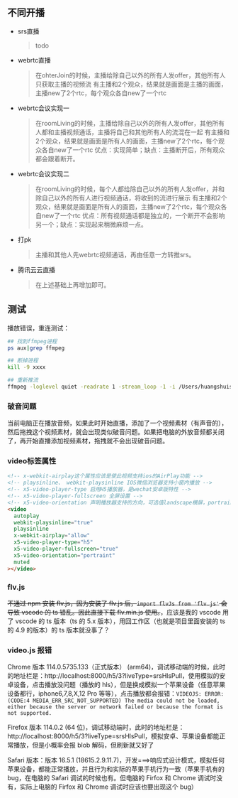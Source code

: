 ## 不同开播

- srs直播
  > todo
- webrtc直播
  > 在ohterJoin的时候，主播给除自己以外的所有人发offer，其他所有人只获取主播的视频流
  > 有主播和2个观众，结果就是画面是主播的画面，主播new了2个rtc，每个观众各自new了一个rtc
- webrtc会议实现一
  > 在roomLiving的时候，主播给除自己以外的所有人发offer，其他所有人都和主播视频通话，主播将自己和其他所有人的流混在一起
  > 有主播和2个观众，结果就是画面是所有人的画面，主播new了2个rtc，每个观众各自new了一个rtc
  > 优点：实现简单；缺点：主播断开后，所有观众都会跟着断开。
- webrtc会议实现二
  > 在roomLiving的时候，每个人都给除自己以外的所有人发offer，并和除自己以外的所有人进行视频通话，将收到的流进行展示
  > 有主播和2个观众，结果就是画面是所有人的画面，主播new了2个rtc，每个观众各自new了一个rtc
  > 优点：所有视频通话都是独立的，一个断开不会影响另一个；缺点：实现起来稍微麻烦一点。
- 打pk
  > 主播和其他人先webrtc视频通话，再由任意一方转推srs。
- 腾讯云云直播
  > 在上述基础上再增加即可。

## 测试

播放错误，重连测试：

```sh
## 找到ffmpeg进程
ps aux|grep ffmpeg

## 断掉进程
kill -9 xxxx

## 重新推流
ffmpeg -loglevel quiet -readrate 1 -stream_loop -1 -i /Users/huangshuisheng/Desktop/hss/galaxy-s10/billd-live-server/src/video/fddm_mhsw.mp4 -vcodec copy -acodec copy -f flv 'rtmp://localhost/livestream/roomId___2?token=47b650e1196e9c9d5b30f18cbd7a3cf1&random_id=B86Os2F5sf'
```

### 破音问题

当前电脑正在播放音频，如果此时开始直播，添加了一个视频素材（有声音的），然后拖拽这个视频素材，就会出现类似破音问题。如果把电脑的外放音频都关闭了，再开始直播添加视频素材，拖拽就不会出现破音问题。

### video标签属性

```html
<!-- x-webkit-airplay这个属性应该是使此视频支持ios的AirPlay功能 -->
<!-- playsinline、 webkit-playsinline IOS微信浏览器支持小窗内播放 -->
<!-- x5-video-player-type 启用H5播放器，是wechat安卓版特性 -->
<!-- x5-video-player-fullscreen 全屏设置 -->
<!-- x5-video-orientation 声明播放器支持的方向，可选值landscape横屏，portraint竖屏。默认值portraint。 -->
<video
  autoplay
  webkit-playsinline="true"
  playsinline
  x-webkit-airplay="allow"
  x5-video-player-type="h5"
  x5-video-player-fullscreen="true"
  x5-video-orientation="portraint"
  muted
></video>
```

### flv.js

~~不通过 npm 安装 flv.js，因为安装了 flv.js 后，`import flvJs from 'flv.js'` 会导致 vscode 的 ts 错乱。因此直接下载 flv.min.js 使用。~~，应该是我的 vscode 用了 vscode 的 ts 版本（ts 的 5.x 版本），用回工作区（也就是项目里面安装的 ts 的 4.9 的版本）的 ts 版本就没事了？

### video.js 报错

Chrome 版本 114.0.5735.133（正式版本） (arm64)，调试移动端的时候，此时的地址栏是：http://localhost:8000/h5/3?liveType=srsHlsPull，使用模拟的安卓设备，点击播放没问题（播放的 hls），但是换成模拟一个苹果设备（任意苹果设备都行，iphone6,7,8,X,12 Pro 等等），点击播放都会报错：`VIDEOJS: ERROR: (CODE:4 MEDIA_ERR_SRC_NOT_SUPPORTED) The media could not be loaded, either because the server or network failed or because the format is not supported.`

Firefox 版本 114.0.2 (64 位)，调试移动端时，此时的地址栏是：http://localhost:8000/h5/3?liveType=srsHlsPull，模拟安卓、苹果设备都能正常播放，但是小概率会报 blob 解码，但刷新就又好了

Safari 版本：版本 16.5.1 (18615.2.9.11.7)，开发===>响应式设计模式，模拟任何苹果设备，都能正常播放，并且行为和实际的苹果手机行为一致（苹果手机有的 bug，在电脑的 Safari 调试的时候也有。但电脑的 Firfox 和 Chrome 调试时没有，实际上电脑的 Firfox 和 Chrome 调试时应该也要出现这个 bug）

